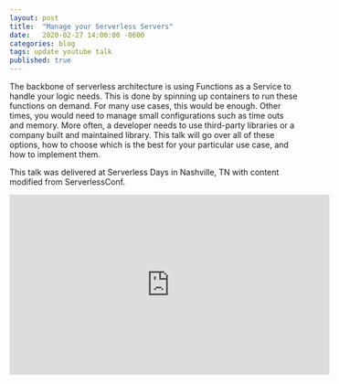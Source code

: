```yaml
---
layout: post
title:  "Manage your Serverless Servers"
date:   2020-02-27 14:00:00 -0600
categories: blog
tags: update youtube talk
published: true
---
```


The backbone of serverless architecture is using Functions as a Service to handle your logic needs. This is done by spinning up containers to run these functions on demand. For many use cases, this would be enough. Other times, you would need to manage small configurations such as time outs and memory. More often, a developer needs to use third-party libraries or a company built and maintained library. This talk will go over all of these options, how to choose which is the best for your particular use case, and how to implement them.

This talk was delivered at Serverless Days in Nashville, TN with content modified from ServerlessConf. 

<iframe width="560" height="315" src="https://www.youtube.com/embed/81xlZYGOMc4" title="YouTube video player" frameborder="0" allow="accelerometer; autoplay; clipboard-write; encrypted-media; gyroscope; picture-in-picture" allowfullscreen></iframe>